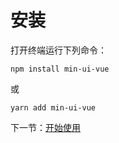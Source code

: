 # 安装

打开终端运行下列命令：

```
npm install min-ui-vue
```

或

```
yarn add min-ui-vue
```

下一节：[开始使用](#/doc/get-started)